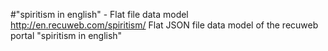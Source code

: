 #"spiritism in english" - Flat file data model
http://en.recuweb.com/spiritism/
Flat JSON file data model of the recuweb portal "spiritism in english"

